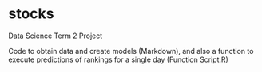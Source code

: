 # stocks
Data Science Term 2 Project

Code to obtain data and create models (Markdown), and also a function to execute predictions of rankings for a single day (Function Script.R)
